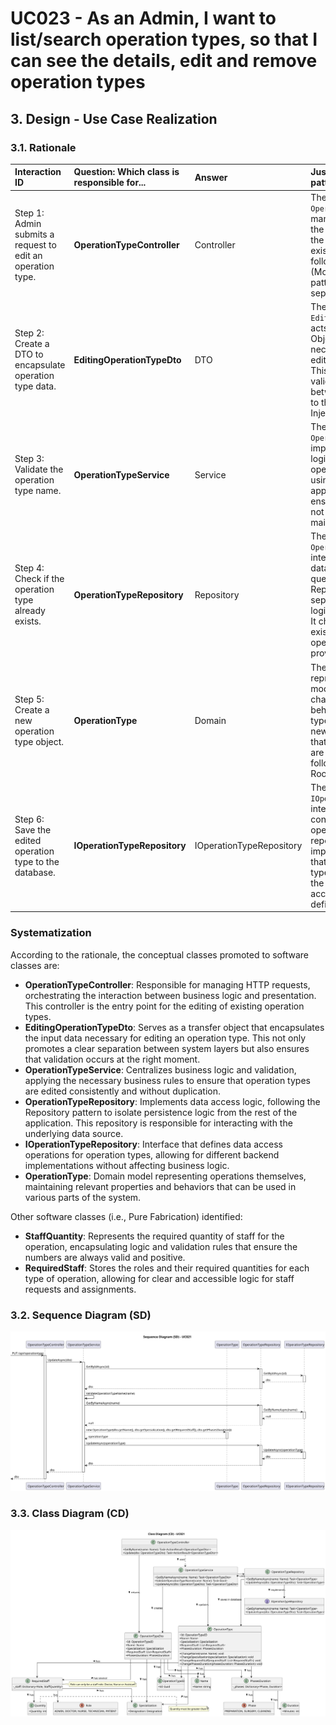 # UC023 - As an Admin, I want to list/search operation types, so that I can see the details, edit and remove operation types

## 3. Design - Use Case Realization

### 3.1. Rationale

| Interaction ID                                       | Question: Which class is responsible for...         | Answer                              | Justification (with patterns)                                                                                                        |
|:-----------------------------------------------------|:----------------------------------------------------|:------------------------------------|:-------------------------------------------------------------------------------------------------------------------------------------|
| Step 1: Admin submits a request to edit an operation type. | **OperationTypeController**                          | Controller                          | The `OperationTypeController` manages the input from the Admin and initiates the edit flow for an existing operation type, following the MVC (Model-View-Controller) pattern that promotes separation of concerns.                                     |
| Step 2: Create a DTO to encapsulate operation type data. | **EditingOperationTypeDto**                        | DTO                                 | The `EditingOperationTypeDto` acts as a Data Transfer Object, encapsulating all necessary parameters for editing an operation type. This ensures that only valid data is passed between layers, adhering to the Dependency Injection principle.     |
| Step 3: Validate the operation type name.           | **OperationTypeService**                             | Service                             | The `OperationTypeService` implements the business logic that validates the operation type name, using Business Validation approaches from DDD to ensure the system does not allow duplicates and maintains data integrity.                                     |
| Step 4: Check if the operation type already exists. | **OperationTypeRepository**                          | Repository                          | The `OperationTypeRepository` interacts with the database through queries, using the Repository pattern to separate data access logic from business logic. It checks for the existence of the operation type by the provided name.                      |
| Step 5: Create a new operation type object.         | **OperationType**                                   | Domain                              | The `OperationType` class represents the domain model encapsulating all characteristics and behaviors of an operation type. When creating a new instance, it ensures that all required attributes are correctly filled, following the Aggregate Root pattern of DDD. |
| Step 6: Save the edited operation type to the database.| **IOperationTypeRepository**                        | IOperationTypeRepository            | The `IOperationTypeRepository` interface defines a contract for persisting operation types. The repository implementation ensures that the edited operation type is saved correctly to the database, respecting access and storage rules defined in DDD.                             |

### Systematization

According to the rationale, the conceptual classes promoted to software classes are:

* **OperationTypeController**: Responsible for managing HTTP requests, orchestrating the interaction between business logic and presentation. This controller is the entry point for the editing of existing operation types.
* **EditingOperationTypeDto**: Serves as a transfer object that encapsulates the input data necessary for editing an operation type. This not only promotes a clear separation between system layers but also ensures that validation occurs at the right moment.
* **OperationTypeService**: Centralizes business logic and validation, applying the necessary business rules to ensure that operation types are edited consistently and without duplication.
* **OperationTypeRepository**: Implements data access logic, following the Repository pattern to isolate persistence logic from the rest of the application. This repository is responsible for interacting with the underlying data source.
* **IOperationTypeRepository**: Interface that defines data access operations for operation types, allowing for different backend implementations without affecting business logic.
* **OperationType**: Domain model representing operations themselves, maintaining relevant properties and behaviors that can be used in various parts of the system.

Other software classes (i.e., Pure Fabrication) identified:

* **StaffQuantity**: Represents the required quantity of staff for the operation, encapsulating logic and validation rules that ensure the numbers are always valid and positive.
* **RequiredStaff**: Stores the roles and their required quantities for each type of operation, allowing for clear and accessible logic for staff requests and assignments.

### 3.2. Sequence Diagram (SD)

![uc021-sequence-diagram.svg](svg/uc021-sequence-diagram.svg)

### 3.3. Class Diagram (CD)

![uc021-class-diagram.svg](svg/uc021-class-diagram.svg)
